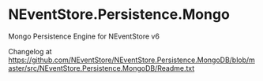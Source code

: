 NEventStore.Persistence.Mongo
=============================

Mongo Persistence Engine for NEventStore v6

Changelog at https://github.com/NEventStore/NEventStore.Persistence.MongoDB/blob/master/src/NEventStore.Persistence.MongoDB/Readme.txt
